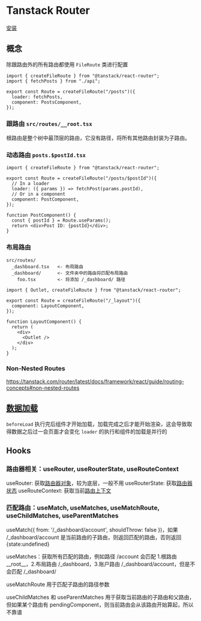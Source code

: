 # Tanstack Router

[安装](https://tanstack.com/router/latest/docs/framework/react/quick-start)

## 概念

除跟路由外的所有路由都使用 `FileRoute` 类进行配置

```tsx
import { createFileRoute } from "@tanstack/react-router";
import { fetchPosts } from "./api";

export const Route = createFileRoute("/posts")({
  loader: fetchPosts,
  component: PostsComponent,
});
```

### 跟路由 `src/routes/__root.tsx`

根路由是整个树中最顶层的路由，它没有路径，将所有其他路由封装为子路由。

### 动态路由 `posts.$postId.tsx`

```tsx
import { createFileRoute } from "@tanstack/react-router";

export const Route = createFileRoute("/posts/$postId")({
  // In a loader
  loader: ({ params }) => fetchPost(params.postId),
  // Or in a component
  component: PostComponent,
});

function PostComponent() {
  const { postId } = Route.useParams();
  return <div>Post ID: {postId}</div>;
}
```

### 布局路由

```
src/routes/
  _dashboard.tsx   <- 布局路由
  _dashboard/      <- 文件夹中的路由将匹配布局路由
    foo.tsx        <- 将添加 /_dashboard/ 路径
```

```tsx
import { Outlet, createFileRoute } from "@tanstack/react-router";

export const Route = createFileRoute("/_layout")({
  component: LayoutComponent,
});

function LayoutComponent() {
  return (
    <div>
      <Outlet />
    </div>
  );
}
```

### Non-Nested Routes

https://tanstack.com/router/latest/docs/framework/react/guide/routing-concepts#non-nested-routes

## [数据加载](https://tanstack.com/router/v1/docs/framework/react/guide/data-loading)

`beforeLoad` 执行完后组件才开始加载，加载完成之后才能开始渲染，这会导致取得数据之后过一会页面才会变化
`loader` 的执行和组件的加载是并行的

## Hooks

### 路由器相关：useRouter, useRouterState, useRouteContext

useRouter: 获取[路由器对象](https://tanstack.com/router/latest/docs/framework/react/api/router/RouterType)，较为底层，一般不用
useRouterState: 获取[路由器状态](https://tanstack.com/router/latest/docs/framework/react/api/router/RouterStateType)
useRouteContext: 获取当前[路由上下文](https://tanstack.com/router/latest/docs/framework/react/api/router/useRouteContextHook)

### 匹配路由：useMatch, useMatches, useMatchRoute, useChildMatches, useParentMatches

useMatch({ from: '/\_dashboard/account', shouldThrow: false })，如果 /\_dashboard/account 是当前路由的子路由，则返回匹配的路由，否则返回 {state:undefined}

useMatches：获取所有匹配的路由，例如路径 /account 会匹配 1.根路由 \_\_root\_\_，2.布局路由 /\_dashboard，3.账户路由 /\_dashboard/account，但是不会匹配 /\_dashboard/

useMatchRoute 用于匹配子路由的路径参数

useChildMatches 和 useParentMatches 用于获取当前路由的子路由和父路由，但如果某个路由有 pendingComponent，则当前路由会从该路由开始算起，所以不靠谱
